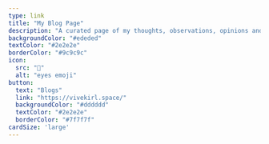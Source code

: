 ```yaml
---
type: link
title: "My Blog Page"
description: "A curated page of my thoughts, observations, opinions and more."
backgroundColor: "#ededed"
textColor: "#2e2e2e"
borderColor: "#9c9c9c"
icon: 
  src: "👀"
  alt: "eyes emoji"
button: 
  text: "Blogs"
  link: "https://vivekirl.space/"
  backgroundColor: "#dddddd"
  textColor: "#2e2e2e"
  borderColor: "#7f7f7f"
cardSize: 'large'
---
```


